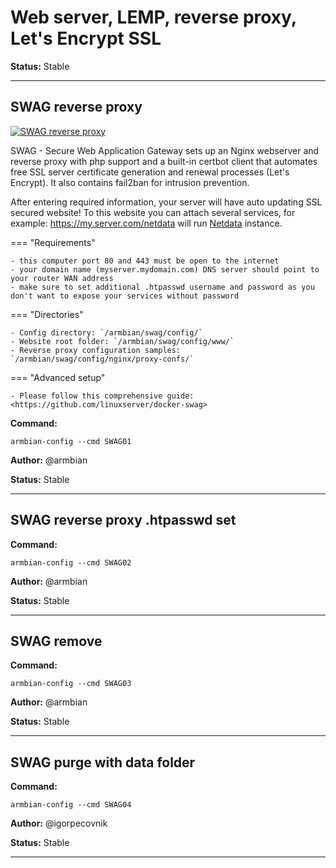# Web server, LEMP, reverse proxy, Let's Encrypt SSL
**Status:** Stable



***

## SWAG reverse proxy

<!--- section image START from tools/include/images/SWAG01.png --->
[![SWAG reverse proxy](/images/SWAG01.png)](#)
<!--- section image STOP from tools/include/images/SWAG01.png --->


<!--- header START from tools/include/markdown/SWAG01-header.md --->
SWAG - Secure Web Application Gateway sets up an Nginx webserver and reverse proxy with php support and a built-in certbot client that automates free SSL server certificate generation and renewal processes (Let's Encrypt). It also contains fail2ban for intrusion prevention.

After entering required information, your server will have auto updating SSL secured website! To this website you can attach several services, for example: https://my.server.com/netdata will run [Netdata](https://www.netdata.cloud/) instance.

=== "Requirements"

    - this computer port 80 and 443 must be open to the internet
    - your domain name (myserver.mydomain.com) DNS server should point to your router WAN address
    - make sure to set additional .htpasswd username and password as you don't want to expose your services without password

=== "Directories"

    - Config directory: `/armbian/swag/config/`
    - Website root folder: `/armbian/swag/config/www/`
    - Reverse proxy configuration samples: `/armbian/swag/config/nginx/proxy-confs/`

=== "Advanced setup"

    - Please follow this comprehensive guide: <https://github.com/linuxserver/docker-swag>

<!--- header STOP from tools/include/markdown/SWAG01-header.md --->

**Command:** 
~~~
armbian-config --cmd SWAG01
~~~

**Author:** @armbian

**Status:** Stable



***

## SWAG reverse proxy .htpasswd set
**Command:** 
~~~
armbian-config --cmd SWAG02
~~~

**Author:** @armbian

**Status:** Stable



***

## SWAG remove
**Command:** 
~~~
armbian-config --cmd SWAG03
~~~

**Author:** @armbian

**Status:** Stable



***

## SWAG purge with data folder
**Command:** 
~~~
armbian-config --cmd SWAG04
~~~

**Author:** @igorpecovnik

**Status:** Stable



***

